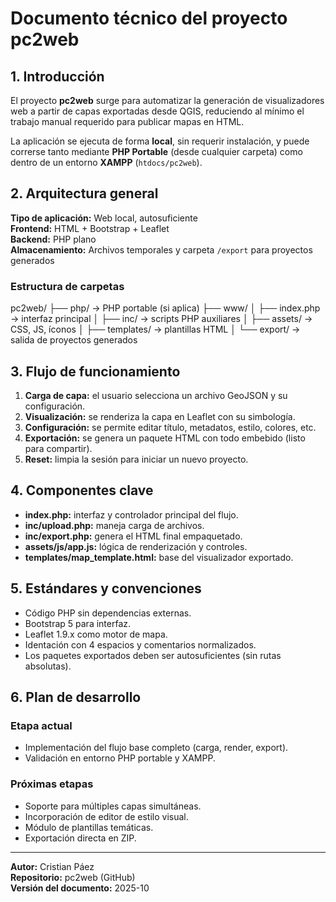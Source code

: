 # Documento técnico del proyecto pc2web

## 1. Introducción
El proyecto **pc2web** surge para automatizar la generación de visualizadores web a partir de capas exportadas desde QGIS, reduciendo al mínimo el trabajo manual requerido para publicar mapas en HTML.

La aplicación se ejecuta de forma **local**, sin requerir instalación, y puede correrse tanto mediante **PHP Portable** (desde cualquier carpeta) como dentro de un entorno **XAMPP** (`htdocs/pc2web`).

## 2. Arquitectura general

**Tipo de aplicación:** Web local, autosuficiente  
**Frontend:** HTML + Bootstrap + Leaflet  
**Backend:** PHP plano  
**Almacenamiento:** Archivos temporales y carpeta `/export` para proyectos generados

### Estructura de carpetas

pc2web/
├── php/                → PHP portable (si aplica)
├── www/
│   ├── index.php       → interfaz principal
│   ├── inc/            → scripts PHP auxiliares
│   ├── assets/         → CSS, JS, íconos
│   ├── templates/      → plantillas HTML
│   └── export/         → salida de proyectos generados

## 3. Flujo de funcionamiento

1. **Carga de capa:** el usuario selecciona un archivo GeoJSON y su configuración.  
2. **Visualización:** se renderiza la capa en Leaflet con su simbología.  
3. **Configuración:** se permite editar título, metadatos, estilo, colores, etc.  
4. **Exportación:** se genera un paquete HTML con todo embebido (listo para compartir).  
5. **Reset:** limpia la sesión para iniciar un nuevo proyecto.

## 4. Componentes clave

- **index.php:** interfaz y controlador principal del flujo.  
- **inc/upload.php:** maneja carga de archivos.  
- **inc/export.php:** genera el HTML final empaquetado.  
- **assets/js/app.js:** lógica de renderización y controles.  
- **templates/map_template.html:** base del visualizador exportado.

## 5. Estándares y convenciones

- Código PHP sin dependencias externas.  
- Bootstrap 5 para interfaz.  
- Leaflet 1.9.x como motor de mapa.  
- Identación con 4 espacios y comentarios normalizados.  
- Los paquetes exportados deben ser autosuficientes (sin rutas absolutas).

## 6. Plan de desarrollo

### Etapa actual
- Implementación del flujo base completo (carga, render, export).  
- Validación en entorno PHP portable y XAMPP.  

### Próximas etapas
- Soporte para múltiples capas simultáneas.  
- Incorporación de editor de estilo visual.  
- Módulo de plantillas temáticas.  
- Exportación directa en ZIP.  

---
**Autor:** Cristian Páez  
**Repositorio:** pc2web (GitHub)  
**Versión del documento:** 2025-10  
